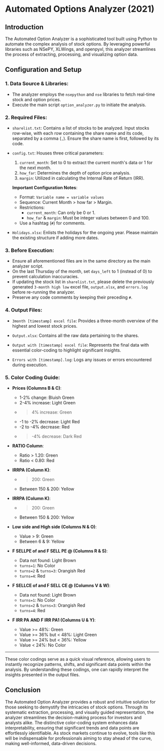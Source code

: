 # Automated Options Analyzer (2021)

## Introduction

The Automated Option Analyzer is a sophisticated tool built using Python to automate the complex analysis of stock options. By leveraging powerful libraries such as NSePY, XLWings, and openpyxl, this analyzer streamlines the process of extracting, processing, and visualizing option data.

## Configuration and Setup

### 1. **Data Source & Libraries**:

- The analyzer employs the `nsepython` and `nse` libraries to fetch real-time stock and option prices.
- Execute the main script `option_analyzer.py` to initiate the analysis.

### 2. **Required Files**:

- `sharelist.txt`: Contains a list of stocks to be analyzed. Input stocks row-wise, with each row containing the share name and its code, separated by a comma (`,`). Ensure the share name is first, followed by its code.
  
- `config.txt`: Houses three critical parameters:
  1. `current_month`: Set to 0 to extract the current month's data or 1 for the next month.
  2. `how_far`: Determines the depth of option price analysis.
  3. `margin`: Utilized in calculating the Internal Rate of Return (IRR).

    **Important Configuration Notes**:
    - Format: `Variable name = variable values`
    - Sequence: Current Month > how far > Margin.
    - Restrictions:
      - `current_month`: Can only be 0 or 1.
      - `how_far` & `margin`: Must be integer values between 0 and 100.
    - Use a hashtag (`#`) for comments.
  
- `Holidays.xlsx`: Enlists the holidays for the ongoing year. Please maintain the existing structure if adding more dates.

### 3. **Before Execution**:

- Ensure all aforementioned files are in the same directory as the main analyzer script.
- On the last Thursday of the month, set `days_left` to 1 (instead of 0) to prevent calculation inaccuracies.
- If updating the stock list in `sharelist.txt`, please delete the previously generated `3-month high low` excel file, `output.xlsx`, and `errors.log` before re-running the analyzer.
- Preserve any code comments by keeping their preceding `#`.

### 4. **Output Files**:

- `3month [timestamp] excel file`: Provides a three-month overview of the highest and lowest stock prices.
  
- `Output.xlsx`: Contains all the raw data pertaining to the shares.

- `Output with [timestamp] excel file`: Represents the final data with essential color-coding to highlight significant insights.

- `Errors with [timestamp].log`: Logs any issues or errors encountered during execution.

### 5. **Color Coding Guide**:

- **Prices (Columns B & C)**:
  - 1-2% change: Bluish Green
  - 2-4% increase: Light Green
  - >4% increase: Green
  - -1 to -2% decrease: Light Red
  - -2 to -4% decrease: Red
  - >-4% decrease: Dark Red

- **RATIO Column**:
  - Ratio > 1.20: Green
  - Ratio < 0.80: Red
  
- **IRRPA (Column K)**:
  - >200: Green
  - Between 150 & 200: Yellow

- **IRRPA (Column K)**:
  - >200: Green
  - Between 150 & 200: Yellow
  
- **Low side and High side (Columns N & O)**:
  - Value > 9: Green
  - Between 6 & 9: Yellow

- **F SELLPE of and F SELL PE @ (Columns R & S)**:
  - Data not found: Light Brown
  - `turns=1`: No Color
  - `turns=2` & `turns=3`: Orangish Red
  - `turns=4`: Red
  
- **F SELLCE of and F SELL CE @ (Columns V & W)**:
  - Data not found: Light Brown
  - `turns=1`: No Color
  - `turns=2` & `turns=3`: Orangish Red
  - `turns=4`: Red
  
- **F IRR PA AND F IRR PA1 (Columns U & Y)**:
  - Value >= 48%: Green
  - Value >= 36% but < 48%: Light Green
  - Value >= 24% but < 36%: Yellow
  - Value < 24%: No Color

---

These color codings serve as a quick visual reference, allowing users to instantly recognize patterns, shifts, and significant data points within the analysis. By understanding these codings, one can rapidly interpret the insights presented in the output files.

## Conclusion

The Automated Option Analyzer provides a robust and intuitive solution for those seeking to demystify the intricacies of stock options. Through its systematic extraction, processing, and visually guided representation, the analyzer streamlines the decision-making process for investors and analysts alike. The distinctive color-coding system enhances data interpretability, ensuring that significant trends and data points are effortlessly identifiable. As stock markets continue to evolve, tools like this will be indispensable for professionals aiming to stay ahead of the curve, making well-informed, data-driven decisions.
